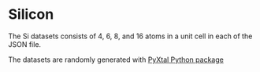 # Silicon

The Si datasets consists of 4, 6, 8, and 16 atoms in a unit cell in each of the JSON file.

The datasets are randomly generated with [PyXtal Python package](https://github.com/qzhu2017/PyXtal)
